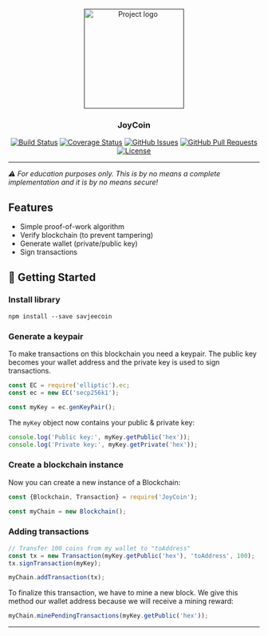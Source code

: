 ﻿<p align="center">
  <a href="" rel="noopener">
 <img width=200px height=200px src="https://i.imgur.com/VELRxXl.png" alt="Project logo"></a>
</p>

<h3 align="center">JoyCoin</h3>

<div align="center">

  [![Build Status](https://travis-ci.org/tula18/coin---test.svg?branch=master)](https://travis-ci.org/github/tula18/coin---test)
  [![Coverage Status](https://coveralls.io/repos/github/tula18/coin---test/badge.svg?branch=master)](https://coveralls.io/github/tula18/coin---test?branch=master)
  [![GitHub Issues](https://img.shields.io/github/issues/Savjee/SavjeeCoin.svg)](https://github.com/tula18/coin---test/issues)
  [![GitHub Pull Requests](https://img.shields.io/github/issues-pr/Savjee/SavjeeCoin.svg)](https://github.com/tula18/coin---test/pulls)
  [![License](https://img.shields.io/badge/license-MIT-blue.svg)](/LICENSE)

</div>

---

*⚠️ For education purposes only. This is by no means a complete implementation and it is by no means secure!*

## Features

* Simple proof-of-work algorithm
* Verify blockchain (to prevent tampering)
* Generate wallet (private/public key)
* Sign transactions

## 🏁 Getting Started <a name = "getting_started"></a>

### Install library
```
npm install --save savjeecoin
```

### Generate a keypair
To make transactions on this blockchain you need a keypair. The public key becomes your wallet address and the private key is used to sign transactions.

```js
const EC = require('elliptic').ec;
const ec = new EC('secp256k1');

const myKey = ec.genKeyPair();
```

The `myKey` object now contains your public & private key:

```js
console.log('Public key:', myKey.getPublic('hex'));
console.log('Private key:', myKey.getPrivate('hex'));
```

### Create a blockchain instance
Now you can create a new instance of a Blockchain:

```js
const {Blockchain, Transaction} = require('JoyCoin');

const myChain = new Blockchain();
```

### Adding transactions
```js
// Transfer 100 coins from my wallet to "toAddress"
const tx = new Transaction(myKey.getPublic('hex'), 'toAddress', 100);
tx.signTransaction(myKey);

myChain.addTransaction(tx);
```

To finalize this transaction, we have to mine a new block. We give this method our wallet address because we will receive a mining reward:

```js
myChain.minePendingTransactions(myKey.getPublic('hex'));
```


---
